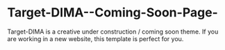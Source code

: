 Target-DIMA--Coming-Soon-Page-
==============================

Target-DIMA is a creative under construction / coming soon theme. If you are working in a new website, this template is perfect for you.
